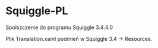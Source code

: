 # Squiggle-PL
Spolszczenie do programu Squiggle 3.4.4.0

Plik Translation.xaml podmień w Squiggle 3.4 -> Resources.
